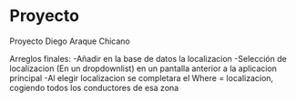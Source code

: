 # Proyecto
Proyecto Diego Araque Chicano

Arreglos finales:
-Añadir en la base de datos la localizacion
-Selección de localizacion (En un dropdownlist) en un pantalla anterior a la aplicacion principal
-Al elegir localizacion se completara el Where = localizacion, cogiendo todos los conductores de esa zona


